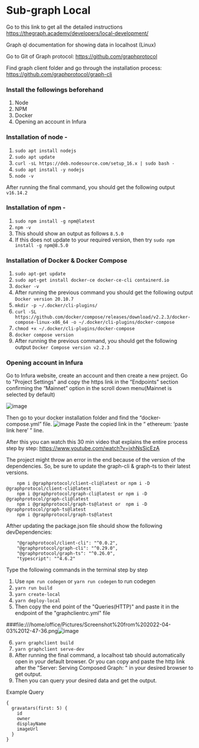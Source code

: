 # Sub-graph Local

Go to this link to get all the detailed instructions https://thegraph.academy/developers/local-development/


Graph ql documentation for showing data in localhost (Linux)

Go to Git of Graph protocol: https://github.com/graphprotocol 

Find graph client folder and go through the installation process: https://github.com/graphprotocol/graph-cli

### Install the followings beforehand
1. Node
2. NPM
3. Docker
4. Opening an account in Infura

### Installation of node - 
1. `sudo apt install nodejs`
2. `sudo apt update`
3. `curl -sL https://deb.nodesource.com/setup_16.x | sudo bash -`
4. `sudo apt install -y nodejs`
5. `node -v`

After running the final command, you should get the following output `v16.14.2`

### Installation of npm -

1. `sudo npm install -g npm@latest`
2.  `npm -v` 
3.  This should show an output as follows `8.5.0`
4.  If this does not update to your required version, then try `sudo npm install -g npm@8.5.0`

### Installation of Docker & Docker Compose 

1. `sudo apt-get update`
2. `sudo apt-get install docker-ce docker-ce-cli containerd.io`
3. `docker -v`
4. After running the previous command you should get the following output `Docker version 20.10.7`
5. `mkdir -p ~/.docker/cli-plugins/`
6. `curl -SL https://github.com/docker/compose/releases/download/v2.2.3/docker-compose-linux-x86_64 -o ~/.docker/cli-plugins/docker-compose`
7. `chmod +x ~/.docker/cli-plugins/docker-compose`
8. `docker compose version`
9. After running the previous command, you should get the following output `Docker Compose version v2.2.3`

### Opening account in Infura 
Go to Infura website, create an account and then create a new project. Go to "Project Settings" and copy the https link in the “Endpoints” section confirming the “Mainnet” option in the scroll down menu(Mainnet is selected by default) 

![image](https://user-images.githubusercontent.com/52388164/161416604-b7e9e455-604f-4470-9f91-6d68ce56d2ee.png)

Then go to your docker installation folder and find the “docker-compose.yml” file. 
![image](https://user-images.githubusercontent.com/52388164/161416618-56ef7b25-56dd-47da-bd1e-b2840ccae2b5.png)
Paste the copied link in the “ ethereum: ‘paste link here’ ” line.


After this you can watch this 30 min video that explains the entire process step by step: https://www.youtube.com/watch?v=jxhNsSicEzA

The project might throw an error in the end because of the version of the dependencies. So, be sure to update the graph-cli & graph-ts to their latest versions.
```
    npm i @graphprotocol/client-cli@latest or npm i -D @graphprotocol/client-cli@latest
    npm i @graphprotocol/graph-cli@latest or npm i -D @graphprotocol/graph-cli@latest 
    npm i @graphprotocol/graph-ts@latest or  npm i -D @graphprotocol/graph-ts@latest
    npm i @graphprotocol/graph-ts@latest
```
Afther updating the package.json file should show the following devDependencies:
```
    "@graphprotocol/client-cli": "^0.0.2",
    "@graphprotocol/graph-cli": "^0.29.0",
    "@graphprotocol/graph-ts": "^0.26.0",    
    "typescript": "^4.6.2"
```

Type the following commands in the terminal step by step
1. Use `npm run codegen` or `yarn run codegen` to run codegen
2. `yarn run build`
3. `yarn create-local`
4. `yarn deploy-local`
5. Then copy the end point of the "Queries(HTTP)" and paste it in the endpoint of the "graphclientrc.yml" file 

 ###file:///home/office/Pictures/Screenshot%20from%202022-04-03%2012-47-36.png![image](https://user-images.githubusercontent.com/52388164/161415769-b180bac1-2fb7-43c1-af6a-1fc842107dfa.png)

6. `yarn graphclient build`
7. `yarn graphclient serve-dev`
8. After running the final command, a localhost tab should automatically open in your default browser. Or you can copy and paste the http link after the "Server: Serving Composed Graph: " in your desired browser to get output.
9. Then you can query your desired data and get the output. 


Example Query
```
{
  gravatars(first: 5) {
    id
    owner
    displayName
    imageUrl
  }
}
```




 


